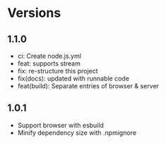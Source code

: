 # Versions

## 1.1.0
- ci: Create node.js.yml
- feat: supports stream
- fix: re-structure this project
- fix(docs): updated with runnable code
- feat(build): Separate entries of browser & server

## 1.0.1
- Support browser with esbuild
- Minify dependency size with .npmignore
